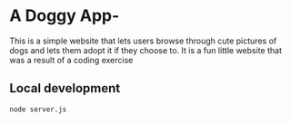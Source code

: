 
# A Doggy App-

This is a simple website that lets users browse through cute pictures of dogs and lets them adopt it if they choose to. It is a fun little website that was a result of a coding exercise

## Local development

    node server.js
    
    
    
    
    
    



